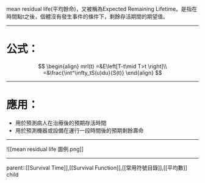 mean residual life(平均餘命)，又被稱為Expected Remaining Lifetime。是指在時間點t之後，個體沒有發生事件的條件下，剩餘存活期間的期望值。
- - -
# 公式：
$$
\begin{align}
mrl(t)
=&E\left[T-t\mid T>t \right]\\
=&\frac{\int^\infty_tS(u)du}{S(t)}
\end{align}
$$
- - -
# 應用：
- 用於預測病人在治療後的預期存活時間
- 用於預測機器或設備在運行一段時間後的預期剩餘壽命
- - -
![[mean residual life 圖例.png]]
- - -
parent::[[Survival Time]],[[Survival Function]],[[常用符號目錄]],[[平均數]]
child